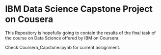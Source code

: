 # IBM Data Science Capstone Project on Cousera #

This Repository is hopefully going to contain the results of the final task of the course on Data Science offered by IBM on Coursera.

Check Coursera_Capstone.ipynb for current assignment.